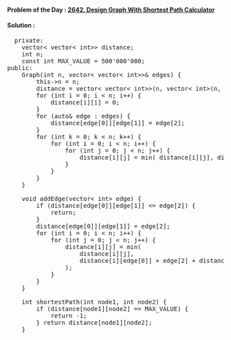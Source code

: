 #### Problem of the Day : [2642. Design Graph With Shortest Path Calculator](https://leetcode.com/problems/design-graph-with-shortest-path-calculator/)

#### Solution :
<pre>
  private:
    vector< vector< int>> distance;
    int n;
    const int MAX_VALUE = 500'000'000;
public:
    Graph(int n, vector< vector< int>>& edges) {
        this->n = n;
        distance = vector< vector< int>>(n, vector< int>(n, MAX_VALUE));
        for (int i = 0; i < n; i++) {
            distance[i][i] = 0;
        }
        for (auto& edge : edges) {
            distance[edge[0]][edge[1]] = edge[2];
        }
        for (int k = 0; k < n; k++) {
            for (int i = 0; i < n; i++) {
                for (int j = 0; j < n; j++) {
                    distance[i][j] = min( distance[i][j], distance[i][k] + distance[k][j] );
                }
            }
        }
    }
    
    void addEdge(vector< int> edge) {
        if (distance[edge[0]][edge[1]] <= edge[2]) {
            return;
        }
        distance[edge[0]][edge[1]] = edge[2];
        for (int i = 0; i < n; i++) {
            for (int j = 0; j < n; j++) {
                distance[i][j] = min(
                    distance[i][j],
                    distance[i][edge[0]] + edge[2] + distance[edge[1]][j]
                );
            }
        }
    }
    
    int shortestPath(int node1, int node2) {
        if (distance[node1][node2] == MAX_VALUE) {
            return -1;
        } return distance[node1][node2];
    }
</pre>
